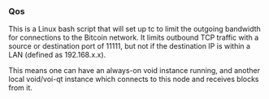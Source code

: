 ### Qos ###

This is a Linux bash script that will set up tc to limit the outgoing bandwidth for connections to the Bitcoin network. It limits outbound TCP traffic with a source or destination port of 11111, but not if the destination IP is within a LAN (defined as 192.168.x.x).

This means one can have an always-on void instance running, and another local void/voi-qt instance which connects to this node and receives blocks from it.
